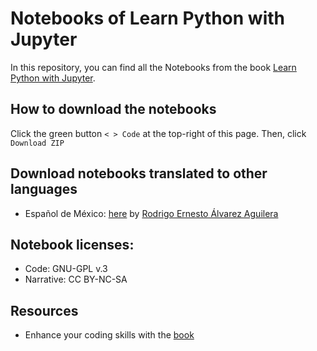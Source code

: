# Notebooks of Learn Python with Jupyter

In this repository, you can find all the Notebooks from the book [Learn Python with Jupyter](https://learnpythonwithjupyter.com). 

## How to download the notebooks 
Click the green button `< > Code` at the top-right of this page. Then, click `Download ZIP`

## Download notebooks translated to other languages
- Español de México: [here](https://github.com/incognia/Notebooks) by [Rodrigo Ernesto Álvarez Aguilera](https://incognia.github.io/)

## Notebook licenses:
- Code: GNU-GPL v.3
- Narrative: CC BY-NC-SA

## Resources

- Enhance your coding skills with the [book](https://www.learnpythonwithjupyter.com/assets/book/learn_python_with_jupyter.pdf)
